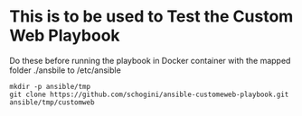 # This is to be used to Test the Custom Web Playbook

Do these before running the playbook in Docker container with the
mapped folder ./ansbile to /etc/ansible

```
mkdir -p ansible/tmp
git clone https://github.com/schogini/ansible-customeweb-playbook.git ansible/tmp/customweb
```